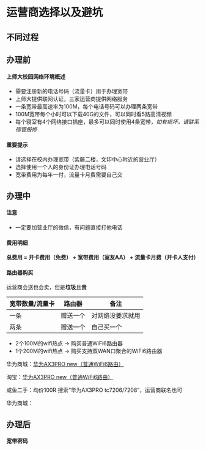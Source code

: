 # 运营商选择以及避坑

## 不同过程

## 办理前

#### 上师大校园网络环境概述
- 需要注册新的电话号码（流量卡）用于办理宽带
- 上师大提供联网认证，三家运营商提供网络服务
- 一条宽带最高速率为100M，每个电话号码可以办理两条宽带
- 100M宽带每个小时可以下载40G的文件，可以同时看5路高清视频
- 每个寝室有4个网络接口插座，最多可以同时使用4条宽带，*如有损坏，请联系宿管报修*

#### 重要提示
- 请选择在校内办理宽带（紫藤二楼，文印中心附近的营业厅）
- 选择使用一个人的身份证办理电话号码
- 宽带费用为每年一付，流量卡月费需要自己交

## 办理中

#### 注意
- 一定要加营业厅的微信，有问题直接打他电话

#### 费用明细
**总费用 = 开卡费用（免费） + 宽带费用（室友AA） + 流量卡月费（开卡人支付）**

#### 路由器购买

运营商会送也会卖，但是**垃圾**且**贵**

| 宽带数量/流量卡 | 路由器     | 备注  |
| ----- | ------ | --- |
| 一条 | 赠送一个 | 对网络没要求就用 |
| 两条 | 赠送一个 | 自己买一个 |

- 2个100M的wifi热点 -> 购买普通WiFi6路由器
- 1个200M的wifi热点 -> 购买支持双WAN口聚合的WiFi6路由器

华为商城：[华为AX3PRO new（普通WiFi6路由）](https://www.vmall.com/product/10086084912768.html)

淘宝：[华为AX3PRO new（普通WiFi6路由）]()

咸鱼二手：均价100R 搜索“华为AX3PRO tc7206/7208”，运营商联名也可

华为商城：

## 办理后

#### 宽带密码
